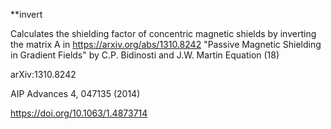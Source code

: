 **invert

Calculates the shielding factor of concentric magnetic shields by inverting the matrix A in https://arxiv.org/abs/1310.8242 "Passive Magnetic Shielding in Gradient Fields" by C.P. Bidinosti and J.W. Martin Equation (18)

arXiv:1310.8242

AIP Advances 4, 047135 (2014)

https://doi.org/10.1063/1.4873714
